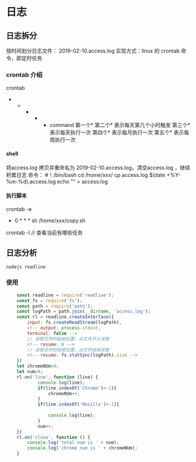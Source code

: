 # 日志
## 日志拆分
  按时间划分日志文件： 2019-02-10.access.log
  实现方式：linux 的 crontab 命令，即定时任务


### crontab 介绍
  crontab
  * * * * * command
  第一个* 
  第二个* 表示每天第几个小时触发
  第三个* 表示每天执行一次
  第四个* 表示每月执行一次
  第五个* 表示每周执行一次


#### shell
将access.log 拷贝并重命名为 2019-02-10.access.log，清空access.log ，继续积累日志
命令：
#！/bin/bash
cd /home/xxx/
cp access.log $(date +%Y-%m-%d).access.log
echo "" > access.log


#### 执行脚本
crontab -e
* 0 * * * sh /home/xxx/copy.sh


crontab -l  // 查看当前有哪些任务






## 日志分析
    nodejs readline 
### 使用
```js
    const readline = require('readline');
    const fs = require('fs');
    const path = require('path');
    const logPath = path.join(__dirname, 'access.log');
    const rl = readline.createInterface({
        input: fs.createReadStream(logPath),
        <!-- output: process.stdout,
        terminal: false -->
        // 读取文件的起始位置，从文件开头读取
        <!-- resume: 0 -->
        // 读取文件的结束位置，从文件结尾读取
        <!-- resume: fs.statSync(logPath).size -->
    })
    let chromeNUm=0;
    let num=0;
    rl.on('line', function (line) {
            console.log(line);
            if(line.indexOf('Chrome')>-1){
                chromeNUm++;
            }
            if(line.indexOf('Mozilla')>-1){
            
                console.log(line);
            }
            num++;
    })
    rl.on('close', function () {
        console.log('total num is ' + num);
        console.log('chrome num is ' + chromeNUm);
    }
```